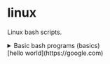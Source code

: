 # linux
Linux bash scripts.
<details>
  <summary>Basic bash programs (basics)</summary>
  <ol>
    <li>[hello world](https://google.com)</li>
    <li>world</li>
  </ol>
</details>
[hello world](https://google.com)

